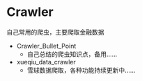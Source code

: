 # Crawler
自己常用的爬虫，主要爬取金融数据 
- Crawler_Bullet_Point
  - 自己总结的爬虫知识点，备用......
- xueqiu_data_crawler
  - 雪球数据爬取，各种功能持续更新中......
